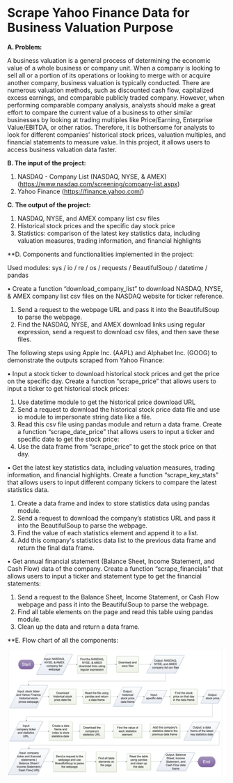 # Scrape Yahoo Finance Data for Business Valuation Purpose 

**A.	Problem:**

A business valuation is a general process of determining the economic value of a whole business or company unit. When a company is looking to sell all or a portion of its operations or looking to merge with or acquire another company, business valuation is typically conducted. There are numerous valuation methods, such as discounted cash flow, capitalized excess earnings, and comparable publicly traded company. However, when performing comparable company analysis, analysts should make a great effort to compare the current value of a business to other similar businesses by looking at trading multiples like Price/Earning, Enterprise Value/EBITDA, or other ratios. Therefore, it is bothersome for analysts to look for different companies’ historical stock prices, valuation multiples, and financial statements to measure value. In this project, it allows users to access business valuation data faster.

**B.	The input of the project:** 

1.	NASDAQ - Company List (NASDAQ, NYSE, & AMEX) (https://www.nasdaq.com/screening/company-list.aspx)
2.	Yahoo Finance (https://finance.yahoo.com/)

**C.	The output of the project:**

1.	NASDAQ, NYSE, and AMEX company list csv files
2.	Historical stock prices and the specific day stock price
3.	Statistics: comparison of the latest key statistics data, including valuation measures, trading information, and financial highlights 

**D.	Components and functionalities implemented in the project:

Used modules: sys / io / re / os / requests / BeautifulSoup / datetime / pandas

•	Create a function “download_company_list” to download NASDAQ, NYSE, & AMEX company list csv files on the NASDAQ website for ticker reference.
1.	Send a request to the webpage URL and pass it into the BeautifulSoup to parse the webpage.
2.	Find the NASDAQ, NYSE, and AMEX download links using regular expression, send a request to download csv files, and then save these files.

The following steps using Apple Inc. (AAPL) and Alphabet Inc. (GOOG) to demonstrate the outputs scraped from Yahoo Finance:

•	Input a stock ticker to download historical stock prices and get the price on the specific day. 
Create a function “scrape_price” that allows users to input a ticker to get historical stock prices:
1.	Use datetime module to get the historical price download URL
2.	Send a request to download the historical stock price data file and use io module to impersonate string data like a file.
3.	Read this csv file using pandas module and return a data frame.
Create a function “scrape_date_price” that allows users to input a ticker and specific date to get the stock price:
1.	Use the data frame from “scrape_price” to get the stock price on that day.

•	Get the latest key statistics data, including valuation measures, trading information, and financial highlights.
Create a function “scrape_key_stats” that allows users to input different company tickers to compare the latest statistics data.
1.	Create a data frame and index to store statistics data using pandas module.
2.	Send a request to download the company’s statistics URL and pass it into the BeautifulSoup to parse the webpage.
3.	Find the value of each statistics element and append it to a list.
4.	Add this company's statistics data list to the previous data frame and return the final data frame.

•	Get annual financial statement (Balance Sheet, Income Statement, and Cash Flow) data of the company.
Create a function “scrape_financials” that allows users to input a ticker and statement type to get the financial statements:
1.	Send a request to the Balance Sheet, Income Statement, or Cash Flow webpage and pass it into the BeautifulSoup to parse the webpage.
2.	Find all table elements on the page and read this table using pandas module.
3.	Clean up the data and return a data frame.

**E.	Flow chart of all the components:

![image](https://github.com/shihyuanwang/Python-Programming/blob/master/Scrape%20Yahoo%20Finance%20Data%20for%20Business%20Valuation%20Purpose/Flowchart.png)
